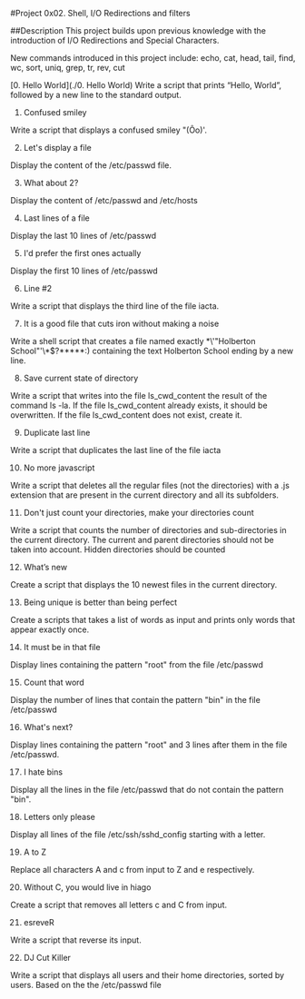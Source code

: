 #Project 0x02. Shell, I/O Redirections and filters 

##Description This project builds upon previous knowledge with the introduction of I/O Redirections and Special Characters.

New commands introduced in this project include: echo, cat, head, tail, find, wc, sort, uniq, grep, tr, rev, cut

[0. Hello World](./0. Hello World)
Write a script that prints “Hello, World”, followed by a new line to the standard output.

1. Confused smiley

Write a script that displays a confused smiley "(Ôo)'.

2. Let's display a file

Display the content of the /etc/passwd file.

3. What about 2?

Display the content of /etc/passwd and /etc/hosts

4. Last lines of a file

Display the last 10 lines of /etc/passwd

5. I'd prefer the first ones actually

Display the first 10 lines of /etc/passwd

6. Line #2

Write a script that displays the third line of the file iacta.

7. It is a good file that cuts iron without making a noise

Write a shell script that creates a file named exactly \*\\'"Holberton School"\'\\*$\?\*\*\*\*\*:) containing the text Holberton School ending by a new line.

8. Save current state of directory

Write a script that writes into the file ls_cwd_content the result of the command ls -la. If the file ls_cwd_content already exists, it should be overwritten. If the file ls_cwd_content does not exist, create it.

9. Duplicate last line

Write a script that duplicates the last line of the file iacta

10. No more javascript

Write a script that deletes all the regular files (not the directories) with a .js extension that are present in the current directory and all its subfolders.

11. Don't just count your directories, make your directories count

Write a script that counts the number of directories and sub-directories in the current directory. The current and parent directories should not be taken into account. Hidden directories should be counted

12. What’s new

Create a script that displays the 10 newest files in the current directory.

13. Being unique is better than being perfect

Create a scripts that takes a list of words as input and prints only words that appear exactly once.

14. It must be in that file

Display lines containing the pattern "root" from the file /etc/passwd

15. Count that word

Display the number of lines that contain the pattern "bin" in the file /etc/passwd

16. What's next?

Display lines containing the pattern "root" and 3 lines after them in the file /etc/passwd.

17. I hate bins

Display all the lines in the file /etc/passwd that do not contain the pattern "bin".

18. Letters only please

Display all lines of the file /etc/ssh/sshd_config starting with a letter.

19. A to Z

Replace all characters A and c from input to Z and e respectively.

20. Without C, you would live in hiago

Create a script that removes all letters c and C from input.

21. esreveR

Write a script that reverse its input.

22. DJ Cut Killer

Write a script that displays all users and their home directories, sorted by users. Based on the the /etc/passwd file
